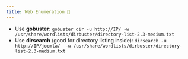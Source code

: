 ```yaml
---
title: Web Enumeration 🐏
---
```


- Use **gobuster**: `gobuster dir -u http://IP/ -w /usr/share/wordlists/dirbuster/directory-list-2.3-medium.txt`
- Use **dirsearch** (good for directory listing inside): `dirsearch -u http://IP/joomla/  -w /usr/share/wordlists/dirbuster/directory-list-2.3-medium.txt`
